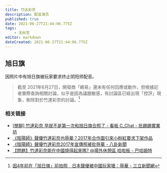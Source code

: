 ```yaml
---
title: 竹达彩奈
description: 配音演员
published: true
date: 2021-06-27T21:44:06.775Z
tags:
    - 无标签
editor: markdown
dateCreated: 2021-06-27T21:44:06.775Z
---
```


## 旭日旗

因照片中有旭日旗被玩家要求终止阴阳师配音。

> 截至 2021年6月27日，開發商「網易」還未有任何回應或動作，但根據記者實際查詢相關討論，似乎是因為議題敏感，有討論區已經出現「控評」現象，刪除對於竹達彩奈的討論。[^Taketatsu_Ayana_mikasa]

[^Taketatsu_Ayana_mikasa]: [因4年前在「旭日旗」前拍照　日本聲優被中國玩家嗆：辱華 - 三立新聞網](https://web.archive.org/web/20210627134813/https://www.setn.com/News.aspx?NewsID=959532)

### 相关链接

+ [[閒聊] 竹達彩奈 早就不是第一次和旭日旗合照了 - 看板 C_Chat - 批踢踢實業坊](https://web.archive.org/web/20210627134610/https://www.ptt.cc/bbs/C_Chat/M.1624792905.A.0B8.html)
+ [《陰陽師》聲優竹達彩奈也辱華？2017年合作圖引來小粉紅要求下架作品](https://web.archive.org/web/20210627134816/https://tw.news.yahoo.com/china-anti-china-051322395.html)
+ [《陰陽師》聲優竹達彩奈2017年宣傳照被批辱華 - 八卦新聞](https://web.archive.org/web/20210627145314/https://www.league-funny.com/gossiping/article-190955)
+ [【問題】竹達彩奈能在中國燒得起來嗎? @場外休憩區 哈啦板 - 巴哈姆特](https://archive.is/tItnz "https://forum.gamer.com.tw/C.php?bsn=60076&snA=6424834")
